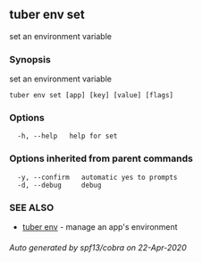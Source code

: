 ## tuber env set

set an environment variable

### Synopsis

set an environment variable

```
tuber env set [app] [key] [value] [flags]
```

### Options

```
  -h, --help   help for set
```

### Options inherited from parent commands

```
  -y, --confirm   automatic yes to prompts
  -d, --debug     debug
```

### SEE ALSO

* [tuber env](tuber_env.md)	 - manage an app's environment

###### Auto generated by spf13/cobra on 22-Apr-2020
